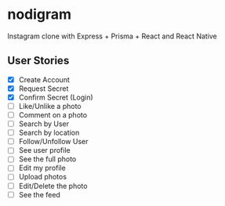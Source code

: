 # nodigram

Instagram clone with Express + Prisma + React and React Native

## User Stories

- [x] Create Account
- [x] Request Secret
- [x] Confirm Secret (Login)
- [ ] Like/Unlike a photo
- [ ] Comment on a photo
- [ ] Search by User
- [ ] Search by location
- [ ] Follow/Unfollow User
- [ ] See user profile
- [ ] See the full photo
- [ ] Edit my profile
- [ ] Upload photos
- [ ] Edit/Delete the photo
- [ ] See the feed
